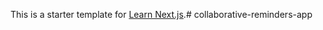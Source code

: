 This is a starter template for [Learn Next.js](https://nextjs.org/learn).# collaborative-reminders-app
